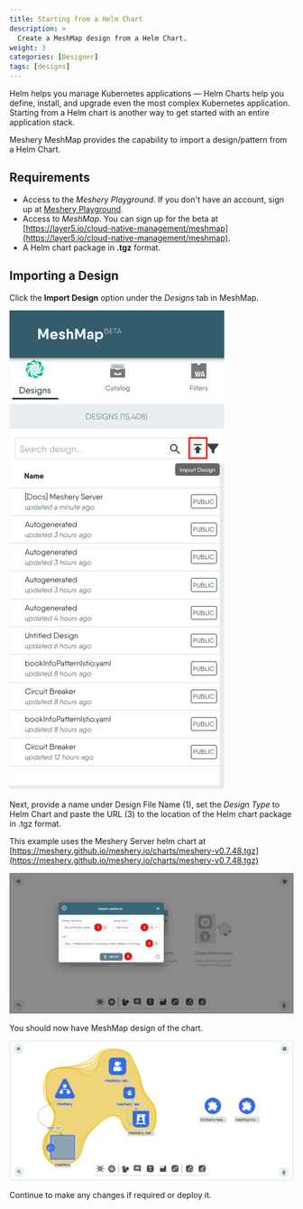 ```yaml
---
title: Starting from a Helm Chart
description: >
  Create a MeshMap design from a Helm Chart.
weight: 3
categories: [Designer]
tags: [designs]
---
```


Helm helps you manage Kubernetes applications — Helm Charts help you define, install, and upgrade even the most complex Kubernetes application.
Starting from a Helm chart is another way to get started with an entire application stack.

Meshery MeshMap provides the capability to import a design/pattern from a Helm Chart.


## Requirements

 - Access to the _Meshery Playground_. If you don't have an account, sign up at [Meshery Playground](https://play.meshery.io/).
 - Access to _MeshMap_. You can sign up for the beta at [https://layer5.io/cloud-native-management/meshmap](https://layer5.io/cloud-native-management/meshmap).
 - A Helm chart package in **.tgz** format.


## Importing a Design

Click the **Import Design** option under the _Designs_ tab in MeshMap.

![Copy of a Design](../../../../assets/screenshots/2024-04-18_18-01.png)

Next, provide a name under Design File Name (1), set the _Design Type_ to Helm Chart and paste the URL (3) to the location of the Helm chart package in .tgz format. 

This example uses the Meshery Server helm chart at [https://meshery.github.io/meshery.io/charts/meshery-v0.7.48.tgz](https://meshery.github.io/meshery.io/charts/meshery-v0.7.48.tgz)

![Copy of a Design](../../../../assets/screenshots/2024-04-18_18-04.png)

You should now have MeshMap design of the chart.

![Copy of a Design](../../../../assets/screenshots/2024-04-18_18-10.png)

Continue to make any changes if required or deploy it. 